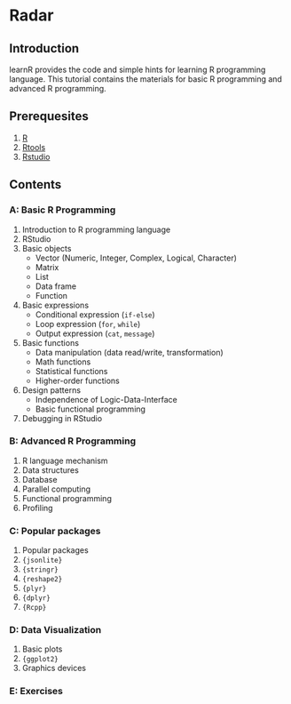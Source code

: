 # Radar

## Introduction

learnR provides the code and simple hints for learning R programming language. This tutorial contains the materials for basic R programming and advanced R programming. 

## Prerequesites

1. [R](http://mirrors.xmu.edu.cn/CRAN/bin/windows/base/)
2. [Rtools](http://mirrors.xmu.edu.cn/CRAN/bin/windows/Rtools/Rtools31.exe)
3. [Rstudio](http://www.rstudio.com/ide/download/preview)

## Contents

### A: Basic R Programming

1. Introduction to R programming language
2. RStudio
3. Basic objects
    - Vector (Numeric, Integer, Complex, Logical, Character)
    - Matrix
    - List
    - Data frame
    - Function
4. Basic expressions
    - Conditional expression (`if-else`)
    - Loop expression (`for`, `while`)
    - Output expression (`cat`, `message`)
5. Basic functions
    - Data manipulation (data read/write, transformation)
    - Math functions
    - Statistical functions
    - Higher-order functions
6. Design patterns
    - Independence of Logic-Data-Interface
    - Basic functional programming
7. Debugging in RStudio

### B: Advanced R Programming

1. R language mechanism
2. Data structures
3. Database
4. Parallel computing
6. Functional programming
7. Profiling

### C: Popular packages

1. Popular packages
2. `{jsonlite}`
3. `{stringr}`
4. `{reshape2}`
5. `{plyr}`
6. `{dplyr}`
7. `{Rcpp}`

### D: Data Visualization

1. Basic plots
2. `{ggplot2}`
3. Graphics devices

### E: Exercises
